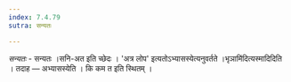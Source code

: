 ```yaml
---
index: 7.4.79
sutra: सन्यतः

---
```

_सन्यतः_ - सन्यतः ।सनि-अत इति च्छेदः । 'अत्र लोप' इत्यतोऽभ्यासस्येत्यनुवर्तते ।भृञामि॑दित्यस्मादिदिति । तदाह — अभ्यासस्येति । कि कम त इति स्थितम् ।